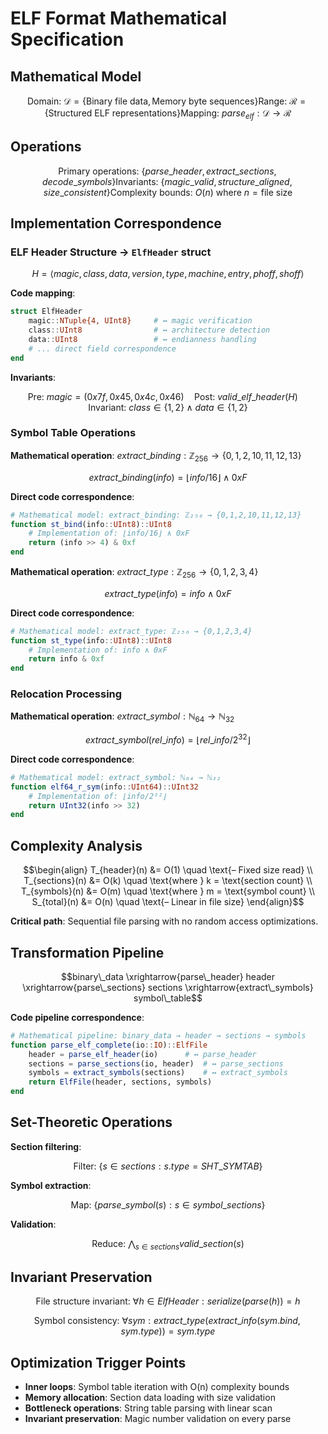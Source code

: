 # ELF Format Mathematical Specification

## Mathematical Model

```math
\text{Domain: } \mathcal{D} = \{\text{Binary file data}, \text{Memory byte sequences}\}
\text{Range: } \mathcal{R} = \{\text{Structured ELF representations}\}
\text{Mapping: } parse_{elf}: \mathcal{D} \to \mathcal{R}
```

## Operations

```math
\text{Primary operations: } \{parse\_header, extract\_sections, decode\_symbols\}
\text{Invariants: } \{magic\_valid, structure\_aligned, size\_consistent\}
\text{Complexity bounds: } O(n) \text{ where } n = \text{file size}
```

## Implementation Correspondence

### ELF Header Structure → `ElfHeader` struct

```math
H = \langle magic, class, data, version, type, machine, entry, phoff, shoff \rangle
```

**Code mapping**:
```julia
struct ElfHeader
    magic::NTuple{4, UInt8}     # ↔ magic verification
    class::UInt8                # ↔ architecture detection  
    data::UInt8                 # ↔ endianness handling
    # ... direct field correspondence
end
```

**Invariants**:
```math
\text{Pre: } magic = (0x7f, 0x45, 0x4c, 0x46) \quad 
\text{Post: } valid\_elf\_header(H) \quad 
\text{Invariant: } class \in \{1, 2\} \land data \in \{1, 2\}
```

### Symbol Table Operations

**Mathematical operation**: $extract\_binding: \mathbb{Z}_{256} \to \{0,1,2,10,11,12,13\}$

```math
extract\_binding(info) = \lfloor info / 16 \rfloor \land 0xF
```

**Direct code correspondence**:
```julia
# Mathematical model: extract_binding: ℤ₂₅₆ → {0,1,2,10,11,12,13}
function st_bind(info::UInt8)::UInt8
    # Implementation of: ⌊info/16⌋ ∧ 0xF
    return (info >> 4) & 0xf
end
```

**Mathematical operation**: $extract\_type: \mathbb{Z}_{256} \to \{0,1,2,3,4\}$

```math
extract\_type(info) = info \land 0xF
```

**Direct code correspondence**:
```julia
# Mathematical model: extract_type: ℤ₂₅₆ → {0,1,2,3,4}  
function st_type(info::UInt8)::UInt8
    # Implementation of: info ∧ 0xF
    return info & 0xf
end
```

### Relocation Processing

**Mathematical operation**: $extract\_symbol: \mathbb{N}_{64} \to \mathbb{N}_{32}$

```math
extract\_symbol(rel\_info) = \lfloor rel\_info / 2^{32} \rfloor
```

**Direct code correspondence**:
```julia
# Mathematical model: extract_symbol: ℕ₆₄ → ℕ₃₂
function elf64_r_sym(info::UInt64)::UInt32
    # Implementation of: ⌊info/2³²⌋
    return UInt32(info >> 32)
end
```

## Complexity Analysis

```math
\begin{align}
T_{header}(n) &= O(1) \quad \text{– Fixed size read} \\
T_{sections}(n) &= O(k) \quad \text{where } k = \text{section count} \\
T_{symbols}(n) &= O(m) \quad \text{where } m = \text{symbol count} \\
S_{total}(n) &= O(n) \quad \text{– Linear in file size}
\end{align}
```

**Critical path**: Sequential file parsing with no random access optimizations.

## Transformation Pipeline

```math
binary\_data \xrightarrow{parse\_header} header \xrightarrow{parse\_sections} sections \xrightarrow{extract\_symbols} symbol\_table
```

**Code pipeline correspondence**:
```julia
# Mathematical pipeline: binary_data → header → sections → symbols
function parse_elf_complete(io::IO)::ElfFile
    header = parse_elf_header(io)      # ↔ parse_header
    sections = parse_sections(io, header)  # ↔ parse_sections  
    symbols = extract_symbols(sections)    # ↔ extract_symbols
    return ElfFile(header, sections, symbols)
end
```

## Set-Theoretic Operations

**Section filtering**:
```math
\text{Filter: } \{s \in sections : s.type = SHT\_SYMTAB\}
```

**Symbol extraction**:
```math
\text{Map: } \{parse\_symbol(s) : s \in symbol\_sections\}
```

**Validation**:
```math
\text{Reduce: } \bigwedge_{s \in sections} valid\_section(s)
```

## Invariant Preservation

```math
\text{File structure invariant: } 
\forall h \in ElfHeader: serialize(parse(h)) = h
```

```math
\text{Symbol consistency: }
\forall sym: extract\_type(extract\_info(sym.bind, sym.type)) = sym.type
```

## Optimization Trigger Points

- **Inner loops**: Symbol table iteration with O(n) complexity bounds
- **Memory allocation**: Section data loading with size validation  
- **Bottleneck operations**: String table parsing with linear scan
- **Invariant preservation**: Magic number validation on every parse